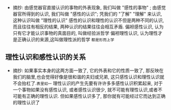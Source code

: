 * 摘抄:
由感觉器官直接认识的事物的外表现象, 我们叫做 "感性的事物" ; 由感觉器官所得到的认识, 我们叫做 "感性的认识";
凭我们的 "了解" "理解" 来认识, 这种认识叫做 "理性的认识"
感性的认识和理性的认识不但是两种不同的认识, 而且往往有相反的结果, 两种认识的结果往往会相互矛盾.
偏袒感性认识, 认为只有它才能认识事物的真面目的, 叫做经验派哲学
偏袒理性认识, 认为理性才是正确认识的来源,这叫做理性派的哲学 `都是形而上学`
## 理性认识和感性认识的关系
* 摘抄:
如果事实本身的这两方面一致了, 它的外表和它的性质一致了, 那反映在我们的脑里,也会觉得好像是很和谐的夫妇或兄弟, 这只感性认识和理性认识就不会抬杠了.`表里如一`
理性认识的产生先要有许许多多感性认识积累起来, 对于一个事物如果没有感性认识, 或者感性认识很少, 就不可能有理性认识,或者不可能有正确的理性认识. 但如果感性认识多了, 那你就有可能经过它而达到正确的理性认识了
